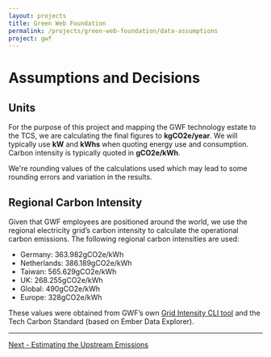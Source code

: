 ```yaml
---
layout: projects
title: Green Web Foundation
permalink: /projects/green-web-foundation/data-assumptions
project: gwf
---
```


# Assumptions and Decisions

## Units

For the purpose of this project and mapping the GWF technology estate to the TCS, we are calculating the final figures to **kgCO2e/year**. We will typically use **kW** and **kWhs** when quoting energy use and consumption. Carbon intensity is typically quoted in **gCO2e/kWh**.

We're rounding values of the calculations used which may lead to some rounding errors and variation in the results.

## Regional Carbon Intensity

Given that GWF employees are positioned around the world, we use the regional electricity grid’s carbon intensity to calculate the operational carbon emissions. The following regional carbon intensities are used:
- Germany: 363.982gCO2e/kWh
- Netherlands: 386.189gCO2e/kWh
- Taiwan: 565.629gCO2e/kWh
- UK: 268.255gCO2e/kWh
- Global: 490gCO2e/kWh
- Europe: 328gCO2e/kWh

These values were obtained from GWF’s own [Grid Intensity CLI tool](https://developers.thegreenwebfoundation.org/grid-intensity-cli/overview/) and the Tech Carbon Standard (based on Ember Data Explorer).

---
[Next - Estimating the Upstream Emissions](upstream)